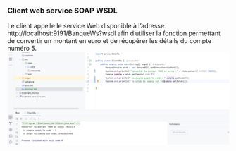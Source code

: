 <H3> Client web service SOAP WSDL</H3>
Le client appelle le service Web disponible à l’adresse http://localhost:9191/BanqueWs?wsdl afin d’utiliser la fonction permettant de convertir un montant en euro et de récupérer les détails du compte numéro 5.
<img src="captures/CaptureMain.png">
